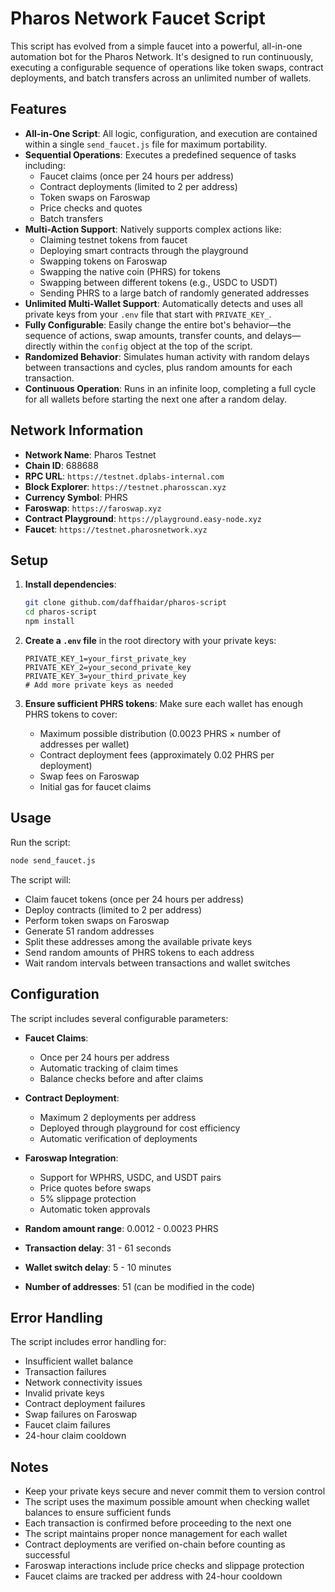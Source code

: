 # Pharos Network Faucet Script

This script has evolved from a simple faucet into a powerful, all-in-one automation bot for the Pharos Network. It's designed to run continuously, executing a configurable sequence of operations like token swaps, contract deployments, and batch transfers across an unlimited number of wallets.

## Features

- **All-in-One Script**: All logic, configuration, and execution are contained within a single `send_faucet.js` file for maximum portability.
- **Sequential Operations**: Executes a predefined sequence of tasks including:
  - Faucet claims (once per 24 hours per address)
  - Contract deployments (limited to 2 per address)
  - Token swaps on Faroswap
  - Price checks and quotes
  - Batch transfers
- **Multi-Action Support**: Natively supports complex actions like:
  - Claiming testnet tokens from faucet
  - Deploying smart contracts through the playground
  - Swapping tokens on Faroswap
  - Swapping the native coin (PHRS) for tokens
  - Swapping between different tokens (e.g., USDC to USDT)
  - Sending PHRS to a large batch of randomly generated addresses
- **Unlimited Multi-Wallet Support**: Automatically detects and uses all private keys from your `.env` file that start with `PRIVATE_KEY_`.
- **Fully Configurable**: Easily change the entire bot's behavior—the sequence of actions, swap amounts, transfer counts, and delays—directly within the `config` object at the top of the script.
- **Randomized Behavior**: Simulates human activity with random delays between transactions and cycles, plus random amounts for each transaction.
- **Continuous Operation**: Runs in an infinite loop, completing a full cycle for all wallets before starting the next one after a random delay.

## Network Information

- **Network Name**: Pharos Testnet
- **Chain ID**: 688688
- **RPC URL**: `https://testnet.dplabs-internal.com`
- **Block Explorer**: `https://testnet.pharosscan.xyz`
- **Currency Symbol**: PHRS
- **Faroswap**: `https://faroswap.xyz`
- **Contract Playground**: `https://playground.easy-node.xyz`
- **Faucet**: `https://testnet.pharosnetwork.xyz`

## Setup

1. **Install dependencies**:
    ```bash
    git clone github.com/daffhaidar/pharos-script
    cd pharos-script
    npm install
    ```

2. **Create a `.env` file** in the root directory with your private keys:
    ```env
    PRIVATE_KEY_1=your_first_private_key
    PRIVATE_KEY_2=your_second_private_key
    PRIVATE_KEY_3=your_third_private_key
    # Add more private keys as needed
    ```

3. **Ensure sufficient PHRS tokens**: Make sure each wallet has enough PHRS tokens to cover:
    - Maximum possible distribution (0.0023 PHRS × number of addresses per wallet)
    - Contract deployment fees (approximately 0.02 PHRS per deployment)
    - Swap fees on Faroswap
    - Initial gas for faucet claims

## Usage

Run the script:
```bash
node send_faucet.js
```

The script will:
- Claim faucet tokens (once per 24 hours per address)
- Deploy contracts (limited to 2 per address)
- Perform token swaps on Faroswap
- Generate 51 random addresses
- Split these addresses among the available private keys
- Send random amounts of PHRS tokens to each address
- Wait random intervals between transactions and wallet switches

## Configuration

The script includes several configurable parameters:
- **Faucet Claims**:
  - Once per 24 hours per address
  - Automatic tracking of claim times
  - Balance checks before and after claims

- **Contract Deployment**:
  - Maximum 2 deployments per address
  - Deployed through playground for cost efficiency
  - Automatic verification of deployments

- **Faroswap Integration**:
  - Support for WPHRS, USDC, and USDT pairs
  - Price quotes before swaps
  - 5% slippage protection
  - Automatic token approvals

- **Random amount range**: 0.0012 - 0.0023 PHRS
- **Transaction delay**: 31 - 61 seconds
- **Wallet switch delay**: 5 - 10 minutes
- **Number of addresses**: 51 (can be modified in the code)

## Error Handling

The script includes error handling for:
- Insufficient wallet balance
- Transaction failures
- Network connectivity issues
- Invalid private keys
- Contract deployment failures
- Swap failures on Faroswap
- Faucet claim failures
- 24-hour claim cooldown

## Notes

- Keep your private keys secure and never commit them to version control
- The script uses the maximum possible amount when checking wallet balances to ensure sufficient funds
- Each transaction is confirmed before proceeding to the next one
- The script maintains proper nonce management for each wallet
- Contract deployments are verified on-chain before counting as successful
- Faroswap interactions include price checks and slippage protection
- Faucet claims are tracked per address with 24-hour cooldown
